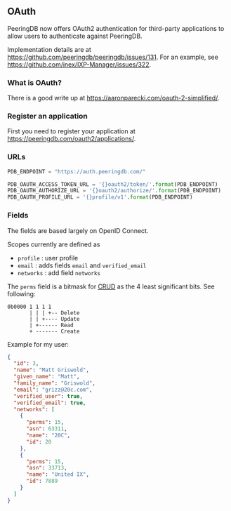 
## OAuth

PeeringDB now offers OAuth2 authentication for third-party applications to allow users to authenticate against PeeringDB.

Implementation details are at <https://github.com/peeringdb/peeringdb/issues/131>.  For an example, see <https://github.com/inex/IXP-Manager/issues/322>.  

### What is OAuth?

There is a good write up at <https://aaronparecki.com/oauth-2-simplified/>.

### Register an application

First you need to register your application at <https://peeringdb.com/oauth2/applications/>.

### URLs

```python
PDB_ENDPOINT = "https://auth.peeringdb.com/"

PDB_OAUTH_ACCESS_TOKEN_URL = '{}oauth2/token/'.format(PDB_ENDPOINT)
PDB_OAUTH_AUTHORIZE_URL = '{}oauth2/authorize/'.format(PDB_ENDPOINT)
PDB_OAUTH_PROFILE_URL = '{}profile/v1'.format(PDB_ENDPOINT)
```

### Fields

The fields are based largely on OpenID Connect.

Scopes currently are defined as 

- `profile` : user profile
- `email` : adds fields `email` and `verified_email`
- `networks` : add field `networks`

The `perms` field is a bitmask for [CRUD](https://en.wikipedia.org/wiki/Create,_read,_update_and_delete) as the 4 least significant bits. See following:

```
0b0000 1 1 1 1
       | | | +-- Delete
       | | +---- Update
       | +------ Read
       + ------- Create
```

Example for my user:

```json
{
  "id": 3,
  "name": "Matt Griswold",
  "given_name": "Matt",
  "family_name": "Griswold",
  "email": "grizz@20c.com",
  "verified_user": true,
  "verified_email": true,
  "networks": [
    {
      "perms": 15,
      "asn": 63311,
      "name": "20C",
      "id": 20
    }, 
    {
      "perms": 15,
      "asn": 33713,
      "name": "United IX",
      "id": 7889
    }
  ]
}
```
